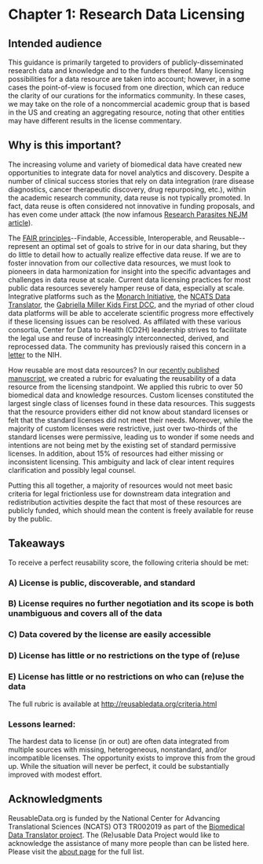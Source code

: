 # Chapter 1: Research Data Licensing

## Intended audience

This guidance is primarily targeted to providers of publicly-disseminated research data and knowledge and to the funders thereof. Many licensing possibilities for a data resource are taken into account; however, in a some cases the point-of-view is focused from one direction, which can reduce the clarity of our curations for the informatics community. In these cases, we may take on the role of a noncommercial academic group that is based in the US and creating an aggregating resource, noting that other entities may have different results in the license commentary.

## Why is this important?

The increasing volume and variety of biomedical data have created new opportunities to integrate data for novel analytics and discovery. Despite a number of clinical success stories that rely on data integration (rare disease diagnostics, cancer therapeutic discovery, drug repurposing, etc.), within the academic research community, data reuse is not typically promoted. In fact, data reuse is often considered not innovative in funding proposals, and has even come under attack (the now infamous [Research Parasites NEJM article](https://www.nejm.org/doi/full/10.1056/NEJMe1516564)). 

The [FAIR principles](https://www.force11.org/group/fairgroup/fairprinciples)--Findable, Accessible, Interoperable, and Reusable--represent an optimal set of goals to strive for in our data sharing, but they do little to detail how to actually realize effective data reuse. If we are to foster innovation from our collective data resources, we must look to pioneers in data harmonization for insight into the specific advantages and challenges in data reuse at scale. Current data licensing practices for most public data resources severely hamper reuse of data, especially at scale. Integrative platforms such as the [Monarch Initiative](https://monarchinitiative.org/), the [NCATS Data Translator](https://ncats.nih.gov/translator), the [Gabriella Miller Kids First DCC](https://portal.kidsfirstdrc.org/), and the myriad of other cloud data platforms will be able to accelerate scientific progress more effectively if these licensing issues can be resolved. As affilated with these various consortia, Center for Data to Health (CD2H) leadership strives to facilitate the legal use and reuse of increasingly interconnected, derived, and reprocessed data. The community has previously raised this concern in a [letter](https://figshare.com/articles/Request_for_Community_partnership_in_data_resource_licensing_planning/4972709) to the NIH.

How reusable are most data resources? In our [recently published manuscript](https://journals.plos.org/plosone/article?id=10.1371/journal.pone.0213090), we created a rubric for evaluating the reusability of a data resource from the licensing standpoint. We applied this rubric to over 50 biomedical data and knowledge resources. Custom licenses constituted the largest single class of licenses found in these data resources. This suggests that the resource providers either did not know about standard licenses or felt that the standard licenses did not meet their needs. Moreover, while the majority of custom licenses were restrictive, just over two-thirds of the standard licenses were permissive, leading us to wonder if some needs and intentions are not being met by the existing set of standard permissive licenses. In addition, about 15% of resources had either missing or inconsistent licensing. This ambiguity and lack of clear intent requires clarification and possibly legal counsel. 

Putting this all together, a majority of resources would not meet basic criteria for legal frictionless use for downstream data integration and redistribution activities despite the fact that most of these resources are publicly funded, which should mean the content is freely available for reuse by the public.

## Takeaways

To receive a perfect reusability score, the following criteria should be met:

### A) License is public, discoverable, and standard
### B) License requires no further negotiation and its scope is both unambiguous and covers all of the data
### C) Data covered by the license are easily accessible
### D) License has little or no restrictions on the type of (re)use
### E) License has little or no restrictions on who can (re)use the data

The full rubric is available at http://reusabledata.org/criteria.html

### Lessons learned:

The hardest data to license (in or out) are often data integrated from multiple sources with missing, heterogeneous, nonstandard, and/or incompatible licenses. The opportunity exists to improve this from the groud up. While the situation will never be perfect, it could be substantially improved with modest effort.

## Acknowledgments

ReusableData.org is funded by the National Center for Advancing Translational Sciences (NCATS) OT3 TR002019 as part of the [Biomedical Data Translator project](https://ncats.nih.gov/translator). 
The (Re)usable Data Project would like to acknowledge the assistance of many more people than can be listed here. Please visit the [about page](http://reusabledata.org/about.html) for the full list.
